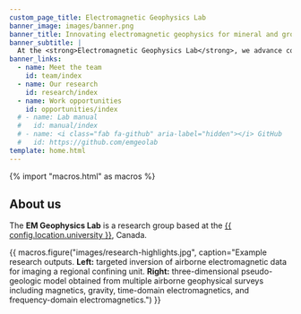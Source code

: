 ```yaml
---
custom_page_title: Electromagnetic Geophysics Lab
banner_image: images/banner.png
banner_title: Innovating electromagnetic geophysics for mineral and groundwater applications
banner_subtitle: |
  At the <strong>Electromagnetic Geophysics Lab</strong>, we advance computational electromagnetic geophysics in numerical simulation, inversion, and machine learning, tailored for mineral and groundwater problems. 
banner_links:
  - name: Meet the team
    id: team/index
  - name: Our research
    id: research/index
  - name: Work opportunities
    id: opportunities/index    
  # - name: Lab manual
  #   id: manual/index
  # - name: <i class="fab fa-github" aria-label="hidden"></i> GitHub
  #   id: https://github.com/emgeolab
template: home.html
---
```


{% import "macros.html" as macros %}

## About us

The **EM Geophysics Lab** is a research group based at the
[{{ config.location.university }}][umanitoba], Canada.

{{ macros.figure("images/research-highlights.jpg", caption="Example research outputs. <strong>Left:</strong> targeted inversion of airborne electromagnetic data for imaging a regional confining unit. <strong>Right:</strong> three-dimensional pseudo-geologic model obtained from multiple airborne geophysical surveys including magnetics, gravity, time-domain electromagnetics, and frequency-domain electromagnetics.") }}


[umanitoba]: https://umanitoba.ca/
